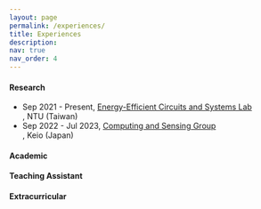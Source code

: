 ```yaml
---
layout: page
permalink: /experiences/
title: Experiences
description: 
nav: true
nav_order: 4
---
```


<h4>Research</h4>
<ul>
    <li> Sep 2021 - Present, <a href='https://sites.google.com/eecs.ee.ntu.edu.tw/eecslab'>Energy-Efficient Circuits and Systems Lab</a></li>, NTU (Taiwan)
    <li> Sep 2022 - Jul 2023, <a href="https://sites.google.com/keio.jp/keio-csg/home?authuser=0">Computing and Sensing Group</a></li>, Keio (Japan)
</ul>
<h4>Academic</h4>
<h4>Teaching Assistant</h4>
<h4>Extracurricular</h4>
